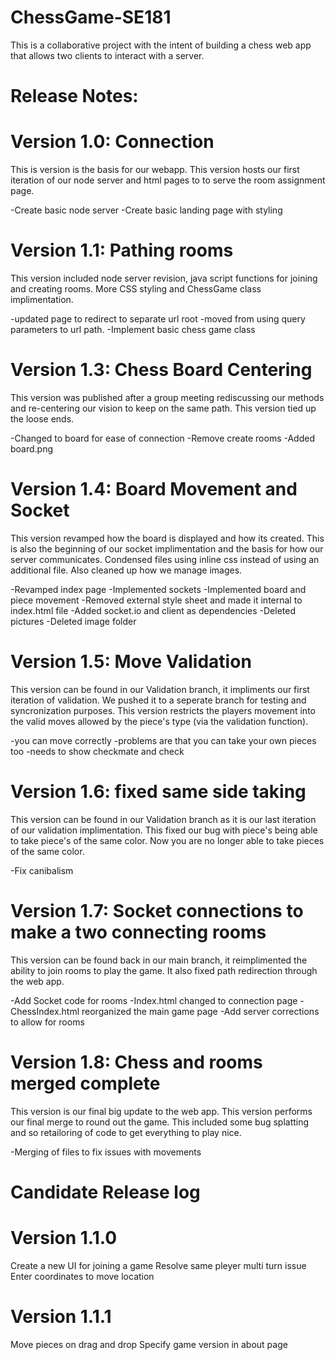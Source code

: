 # ChessGame-SE181
This is a collaborative project with the intent of building a chess web app that allows two clients to interact with a server.

# Release Notes:

# Version 1.0: Connection
This is version is the basis for our webapp. This version hosts our first iteration of our node server and html pages to to serve the room assignment page.

-Create basic node server
-Create basic landing page with styling

# Version 1.1: Pathing rooms
This version included node server revision, java script functions for joining and creating rooms. More CSS styling and ChessGame class implimentation. 

-updated page to redirect to separate url root
-moved from using query parameters to url path.
-Implement basic chess game class

# Version 1.3: Chess Board Centering
This version was published after a group meeting rediscussing our methods and re-centering our vision to keep on the same path. This version tied up the loose ends.

-Changed to board for ease of connection
-Remove create rooms
-Added board.png 

# Version 1.4: Board Movement and Socket
This version revamped how the board is displayed and how its created. This is also the beginning of our socket implimentation and the basis for how our server communicates. 
Condensed files using inline css instead of using an additional file. Also cleaned up how we manage images. 

-Revamped index page
-Implemented sockets
-Implemented board and piece movement
-Removed external style sheet and made it internal to index.html file
-Added socket.io and client as dependencies
-Deleted pictures
-Deleted image folder

# Version 1.5: Move Validation
This version can be found in our Validation branch, it impliments our first iteration of validation. We pushed it to a seperate branch for testing and syncronization purposes. 
This version restricts the players movement into the valid moves allowed by the piece's type (via the validation function). 

-you can move correctly
-problems are that you can take your own pieces too
-needs to show checkmate and check

# Version 1.6: fixed same side taking
This version can be found in our Validation branch as it is our last iteration of our validation implimentation. This fixed our bug with piece's being able to take piece's of
the same color. Now you are no longer able to take pieces of the same color.

-Fix canibalism

# Version 1.7: Socket connections to make a two connecting rooms
This version can be found back in our main branch, it reimplimented the ability to join rooms to play the game. It also fixed path redirection through the web app. 

-Add Socket code for rooms
-Index.html changed to connection page
-ChessIndex.html reorganized the main game page
-Add server corrections to allow for rooms

# Version 1.8: Chess and rooms merged complete
This version is our final big update to the web app. This version performs our final merge to round out the game. This included some bug splatting and so retailoring of code
to get everything to play nice. 

-Merging of files to fix issues with movements


# Candidate Release log

# Version 1.1.0 
Create a new UI for joining a game
Resolve same pleyer multi turn issue
Enter coordinates to move location

# Version 1.1.1
Move pieces on drag and drop
Specify game version in about page
